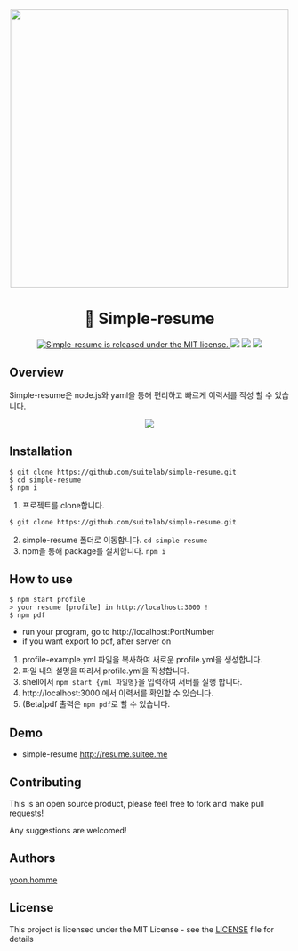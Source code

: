 <div align="middle">
    <img src="https://github.com/suitelab/simple-resume/raw/master/public/static/resume.png" height="500px">
</div>

<h1 align="center">🐤️ Simple-resume</h1>

<p align="center">
  	<a href="https://github.com/suitelab/simple-resume/LICENSE">
    	<img src="https://img.shields.io/badge/license-MIT-blue.svg" alt="Simple-resume is released under the MIT license." />
  	</a>
	<a href="https://github.com/suitelab/simple-resume"> <img src="https://badges.frapsoft.com/os/v1/open-source.svg?v=102"></a>
	<a href="https://github.com/suitelab/simple-resume"><img src="https://img.shields.io/badge/PRs-welcome-brightgreen.svg"></a>
	<a href="https://github.com/suitelab/simple-resume"><img src="https://img.shields.io/badge/release-v0.0.1-brightgreen.svg"></a>
</p>

## Overview
Simple-resume은 node.js와 yaml을 통해 편리하고 빠르게 이력서를 작성 할 수 있습니다.
<div align="middle">
    <img src="https://github.com/suitelab/simple-resume/raw/master/public/static/profile-yaml.png">
</div>

## Installation

```shell
$ git clone https://github.com/suitelab/simple-resume.git
$ cd simple-resume
$ npm i
```

1. 프로젝트를 clone합니다. 
```shell
$ git clone https://github.com/suitelab/simple-resume.git
```
2. simple-resume 폴더로 이동합니다. `cd simple-resume`
3. npm을 통해 package를 설치합니다. `npm i`

## How to use

```shell
$ npm start profile
> your resume [profile] in http://localhost:3000 !
$ npm pdf
```
- run your program, go to http://localhost:PortNumber
- if you want export to pdf, after server on

1. profile-example.yml 파일을 복사하여 새로운 profile.yml을 생성합니다.
2. 파일 내의 설명을 따라서 profile.yml을 작성합니다.
3. shell에서 `npm start {yml 파일명}`을 입력하여 서버를 실행 합니다.
4. http://localhost:3000 에서 이력서를 확인할 수 있습니다.
5. (Beta)pdf 출력은 `npm pdf`로 할 수 있습니다.

## Demo
* simple-resume
<http://resume.suitee.me>


## Contributing

This is an open source product, please feel free to fork and make pull requests!

Any suggestions are welcomed!

## Authors

[yoon.homme](https://github.com/suitelab)

## License

This project is licensed under the MIT License - see the [LICENSE](LICENSE) file for details
